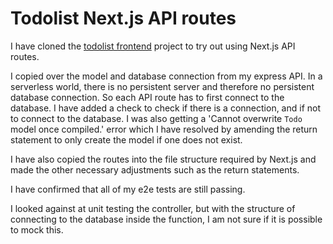 # Todolist Next.js API routes

I have cloned the [todolist frontend](https://github.com/sarahc-dev/todolist-frontend-nextjs) project to try out using Next.js API routes.

I copied over the model and database connection from my express API. In a serverless world, there is no persistent server and therefore no persistent database connection. So each API route has to first connect to the database. I have added a check to check if there is a connection, and if not to connect to the database. I was also getting a 'Cannot overwrite `Todo` model once compiled.' error which I have resolved by amending the return statement to only create the model if one does not exist.

I have also copied the routes into the file structure required by Next.js and made the other necessary adjustments such as the return statements.

I have confirmed that all of my e2e tests are still passing.

I looked against at unit testing the controller, but with the structure of connecting to the database inside the function, I am not sure if it is possible to mock this.
